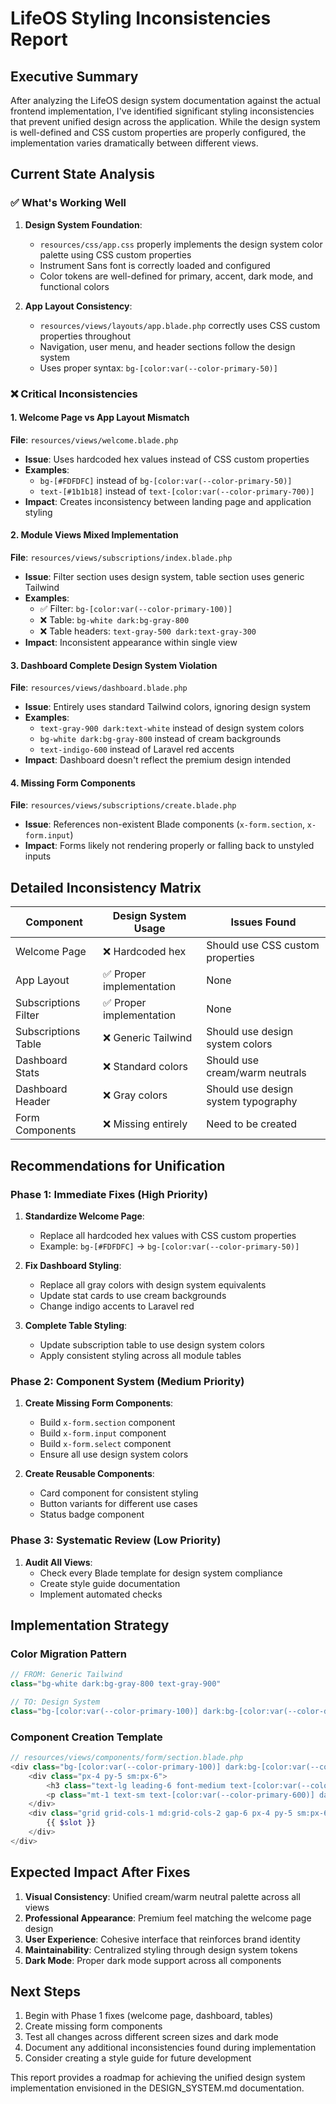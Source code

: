 # LifeOS Styling Inconsistencies Report

## Executive Summary

After analyzing the LifeOS design system documentation against the actual frontend implementation, I've identified significant styling inconsistencies that prevent unified design across the application. While the design system is well-defined and CSS custom properties are properly configured, the implementation varies dramatically between different views.

## Current State Analysis

### ✅ What's Working Well

1. **Design System Foundation**: 
   - `resources/css/app.css` properly implements the design system color palette using CSS custom properties
   - Instrument Sans font is correctly loaded and configured
   - Color tokens are well-defined for primary, accent, dark mode, and functional colors

2. **App Layout Consistency**:
   - `resources/views/layouts/app.blade.php` correctly uses CSS custom properties throughout
   - Navigation, user menu, and header sections follow the design system
   - Uses proper syntax: `bg-[color:var(--color-primary-50)]`

### ❌ Critical Inconsistencies

#### 1. Welcome Page vs App Layout Mismatch
**File**: `resources/views/welcome.blade.php`
- **Issue**: Uses hardcoded hex values instead of CSS custom properties
- **Examples**: 
  - `bg-[#FDFDFC]` instead of `bg-[color:var(--color-primary-50)]`
  - `text-[#1b1b18]` instead of `text-[color:var(--color-primary-700)]`
- **Impact**: Creates inconsistency between landing page and application styling

#### 2. Module Views Mixed Implementation
**File**: `resources/views/subscriptions/index.blade.php`
- **Issue**: Filter section uses design system, table section uses generic Tailwind
- **Examples**:
  - ✅ Filter: `bg-[color:var(--color-primary-100)]` 
  - ❌ Table: `bg-white dark:bg-gray-800`
  - ❌ Table headers: `text-gray-500 dark:text-gray-300`
- **Impact**: Inconsistent appearance within single view

#### 3. Dashboard Complete Design System Violation
**File**: `resources/views/dashboard.blade.php`
- **Issue**: Entirely uses standard Tailwind colors, ignoring design system
- **Examples**:
  - `text-gray-900 dark:text-white` instead of design system colors
  - `bg-white dark:bg-gray-800` instead of cream backgrounds
  - `text-indigo-600` instead of Laravel red accents
- **Impact**: Dashboard doesn't reflect the premium design intended

#### 4. Missing Form Components
**File**: `resources/views/subscriptions/create.blade.php`
- **Issue**: References non-existent Blade components (`x-form.section`, `x-form.input`)
- **Impact**: Forms likely not rendering properly or falling back to unstyled inputs

## Detailed Inconsistency Matrix

| Component | Design System Usage | Issues Found |
|-----------|-------------------|--------------|
| Welcome Page | ❌ Hardcoded hex | Should use CSS custom properties |
| App Layout | ✅ Proper implementation | None |
| Subscriptions Filter | ✅ Proper implementation | None |
| Subscriptions Table | ❌ Generic Tailwind | Should use design system colors |
| Dashboard Stats | ❌ Standard colors | Should use cream/warm neutrals |
| Dashboard Header | ❌ Gray colors | Should use design system typography |
| Form Components | ❌ Missing entirely | Need to be created |

## Recommendations for Unification

### Phase 1: Immediate Fixes (High Priority)

1. **Standardize Welcome Page**:
   - Replace all hardcoded hex values with CSS custom properties
   - Example: `bg-[#FDFDFC]` → `bg-[color:var(--color-primary-50)]`

2. **Fix Dashboard Styling**:
   - Replace all gray colors with design system equivalents
   - Update stat cards to use cream backgrounds
   - Change indigo accents to Laravel red

3. **Complete Table Styling**:
   - Update subscription table to use design system colors
   - Apply consistent styling across all module tables

### Phase 2: Component System (Medium Priority)

1. **Create Missing Form Components**:
   - Build `x-form.section` component
   - Build `x-form.input` component  
   - Build `x-form.select` component
   - Ensure all use design system colors

2. **Create Reusable Components**:
   - Card component for consistent styling
   - Button variants for different use cases
   - Status badge component

### Phase 3: Systematic Review (Low Priority)

1. **Audit All Views**:
   - Check every Blade template for design system compliance
   - Create style guide documentation
   - Implement automated checks

## Implementation Strategy

### Color Migration Pattern
```php
// FROM: Generic Tailwind
class="bg-white dark:bg-gray-800 text-gray-900"

// TO: Design System
class="bg-[color:var(--color-primary-100)] dark:bg-[color:var(--color-dark-200)] text-[color:var(--color-primary-700)] dark:text-[color:var(--color-dark-600)]"
```

### Component Creation Template
```php
// resources/views/components/form/section.blade.php
<div class="bg-[color:var(--color-primary-100)] dark:bg-[color:var(--color-dark-200)] shadow rounded-lg mb-6 border border-[color:var(--color-primary-300)] dark:border-[color:var(--color-dark-300)]">
    <div class="px-4 py-5 sm:px-6">
        <h3 class="text-lg leading-6 font-medium text-[color:var(--color-primary-700)] dark:text-[color:var(--color-dark-600)]">{{ $title }}</h3>
        <p class="mt-1 text-sm text-[color:var(--color-primary-600)] dark:text-[color:var(--color-dark-500)]">{{ $description }}</p>
    </div>
    <div class="grid grid-cols-1 md:grid-cols-2 gap-6 px-4 py-5 sm:px-6">
        {{ $slot }}
    </div>
</div>
```

## Expected Impact After Fixes

1. **Visual Consistency**: Unified cream/warm neutral palette across all views
2. **Professional Appearance**: Premium feel matching the welcome page design
3. **User Experience**: Cohesive interface that reinforces brand identity
4. **Maintainability**: Centralized styling through design system tokens
5. **Dark Mode**: Proper dark mode support across all components

## Next Steps

1. Begin with Phase 1 fixes (welcome page, dashboard, tables)
2. Create missing form components 
3. Test all changes across different screen sizes and dark mode
4. Document any additional inconsistencies found during implementation
5. Consider creating a style guide for future development

This report provides a roadmap for achieving the unified design system implementation envisioned in the DESIGN_SYSTEM.md documentation.
